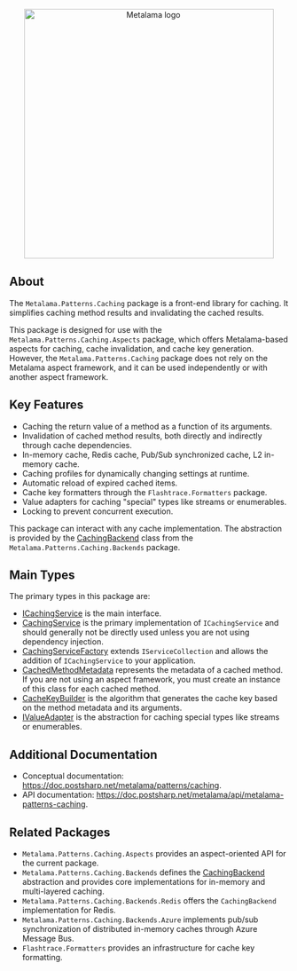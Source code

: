 <p align="center">
<img width="450" src="https://github.com/postsharp/Metalama/raw/master/images/metalama-by-postsharp.svg" alt="Metalama logo" />
</p>

## About

The `Metalama.Patterns.Caching` package is a front-end library for caching. It simplifies caching method results and invalidating the cached results.

This package is designed for use with the `Metalama.Patterns.Caching.Aspects` package, which offers Metalama-based aspects for caching, cache invalidation, and cache key generation. However, the `Metalama.Patterns.Caching` package does not rely on the Metalama aspect framework, and it can be used independently or with another aspect framework.

## Key Features

* Caching the return value of a method as a function of its arguments.
* Invalidation of cached method results, both directly and indirectly through cache dependencies.
* In-memory cache, Redis cache, Pub/Sub synchronized cache, L2 in-memory cache.
* Caching profiles for dynamically changing settings at runtime.
* Automatic reload of expired cached items.
* Cache key formatters through the `Flashtrace.Formatters` package.
* Value adapters for caching "special" types like streams or enumerables.
* Locking to prevent concurrent execution.

This package can interact with any cache implementation. The abstraction is provided by the [CachingBackend](https://doc.postsharp.net/metalama/api/metalama-patterns-caching-backends-cachingbackend) class from the `Metalama.Patterns.Caching.Backends` package.

## Main Types

The primary types in this package are:

* [ICachingService](https://doc.postsharp.net/metalama/api/metalama-patterns-caching-icachingservice) is the main interface.
* [CachingService](https://doc.postsharp.net/metalama/api/metalama-patterns-caching-cachingservice) is the primary implementation of `ICachingService` and should generally not be directly used unless you are not using dependency injection.
* [CachingServiceFactory](https://doc.postsharp.net/metalama/api/metalama-patterns-caching-building-cachingservicefactory) extends `IServiceCollection` and allows the addition of `ICachingService` to your application.
* [CachedMethodMetadata](https://doc.postsharp.net/metalama/api/metalama-patterns-caching-cachedmethodmetadata) represents the metadata of a cached method. If you are not using an aspect framework, you must create an instance of this class for each cached method.
* [CacheKeyBuilder](https://doc.postsharp.net/metalama/api/metalama-patterns-caching-formatters-cachekeybuilder) is the algorithm that generates the cache key based on the method metadata and its arguments.
* [IValueAdapter](https://doc.postsharp.net/metalama/api/metalama-patterns-caching-valueadapters-ivalueadapter) is the abstraction for caching special types like streams or enumerables.

## Additional Documentation

* Conceptual documentation: https://doc.postsharp.net/metalama/patterns/caching.
* API documentation: https://doc.postsharp.net/metalama/api/metalama-patterns-caching.

## Related Packages

* `Metalama.Patterns.Caching.Aspects` provides an aspect-oriented API for the current package.
* `Metalama.Patterns.Caching.Backends` defines the [CachingBackend](https://doc.postsharp.net/metalama/api/metalama-patterns-caching-backends-cachingbackend) abstraction and provides core implementations for in-memory and multi-layered caching.
* `Metalama.Patterns.Caching.Backends.Redis` offers the `CachingBackend` implementation for Redis.
* `Metalama.Patterns.Caching.Backends.Azure` implements pub/sub synchronization of distributed in-memory caches through Azure Message Bus.
* `Flashtrace.Formatters` provides an infrastructure for cache key formatting.

